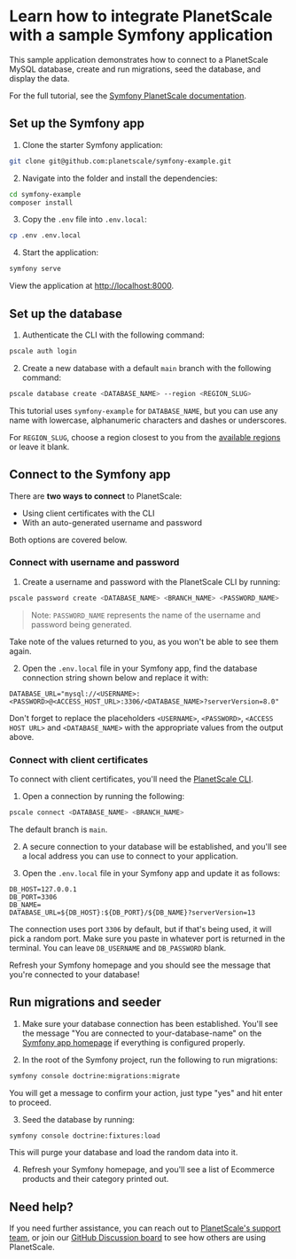 # Learn how to integrate PlanetScale with a sample Symfony application

This sample application demonstrates how to connect to a PlanetScale MySQL database, create and run migrations, seed the database, and display the data.

For the full tutorial, see the [Symfony PlanetScale documentation](https://docs.planetscale.com/tutorials/connect-symfony-app).

## Set up the Symfony app

1. Clone the starter Symfony application:

```bash
git clone git@github.com:planetscale/symfony-example.git
```

2. Navigate into the folder and install the dependencies:

```bash
cd symfony-example
composer install
```

3. Copy the `.env` file into `.env.local`:

```bash
cp .env .env.local
```

4. Start the application:

```bash
symfony serve
```

View the application at [http://localhost:8000](http://localhost:8000).


## Set up the database

1. Authenticate the CLI with the following command:

```bash
pscale auth login
```

2. Create a new database with a default `main` branch with the following command:

```bash
pscale database create <DATABASE_NAME> --region <REGION_SLUG>
```

This tutorial uses `symfony-example` for `DATABASE_NAME`, but you can use any name with lowercase, alphanumeric characters and dashes or underscores.

For `REGION_SLUG`, choose a region closest to you from the [available regions](/concepts/regions#available-regions) or leave it blank.

## Connect to the Symfony app

There are **two ways to connect** to PlanetScale:

- Using client certificates with the CLI
- With an auto-generated username and password

Both options are covered below.

### Connect with username and password

1. Create a username and password with the PlanetScale CLI by running:

```bash
pscale password create <DATABASE_NAME> <BRANCH_NAME> <PASSWORD_NAME>
```

> Note: `PASSWORD_NAME` represents the name of the username and password being generated.

Take note of the values returned to you, as you won't be able to see them again.

2. Open the `.env.local` file in your Symfony app, find the database connection string shown below and replace it with:

```
DATABASE_URL="mysql://<USERNAME>:<PASSWORD>@<ACCESS_HOST_URL>:3306/<DATABASE_NAME>?serverVersion=8.0"
```
Don't forget to replace the placeholders `<USERNAME>`, `<PASSWORD>`, `<ACCESS HOST URL>` and `<DATABASE_NAME>` with the appropriate values from the output above.

### Connect with client certificates

To connect with client certificates, you'll need the [PlanetScale CLI](https://github.com/planetscale/cli).

1. Open a connection by running the following:

```bash
pscale connect <DATABASE_NAME> <BRANCH_NAME>
```

The default branch is `main`.

2. A secure connection to your database will be established, and you'll see a local address you can use to connect to your application.

3. Open the `.env.local` file in your Symfony app and update it as follows:

```
DB_HOST=127.0.0.1
DB_PORT=3306
DB_NAME=
DATABASE_URL=${DB_HOST}:${DB_PORT}/${DB_NAME}?serverVersion=13
```

The connection uses port `3306` by default, but if that's being used, it will pick a random port. Make sure you paste in whatever port is returned in the terminal. You can leave `DB_USERNAME` and `DB_PASSWORD` blank.

Refresh your Symfony homepage and you should see the message that you're connected to your database!

## Run migrations and seeder

1. Make sure your database connection has been established. You'll see the message "You are connected to your-database-name" on the [Symfony app homepage](http://localhost:8000/) if everything is configured properly.

2. In the root of the Symfony project, run the following to run migrations:

```bash
symfony console doctrine:migrations:migrate
```

You will get a message to confirm your action, just type "yes" and hit enter to proceed.

3. Seed the database by running:

```bash
symfony console doctrine:fixtures:load
```

This will purge your database and load the random data into it.

4. Refresh your Symfony homepage, and you'll see a list of Ecommerce products and their category printed out.

## Need help?

If you need further assistance, you can reach out to [PlanetScale's support team](https://www.planetscale.com/support), or join our [GitHub Discussion board](https://github.com/planetscale/beta/discussions) to see how others are using PlanetScale.
